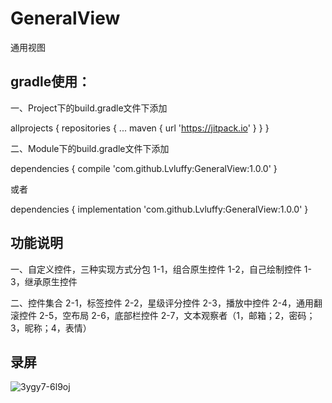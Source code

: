# GeneralView
通用视图

## gradle使用：

一、Project下的build.gradle文件下添加

allprojects {
    repositories {
      ...
      maven { url 'https://jitpack.io' }
    }
}

二、Module下的build.gradle文件下添加

dependencies {
          compile 'com.github.Lvluffy:GeneralView:1.0.0'
}

或者

dependencies {
          implementation 'com.github.Lvluffy:GeneralView:1.0.0'
}

## 功能说明

一、自定义控件，三种实现方式分包
1-1，组合原生控件
1-2，自己绘制控件
1-3，继承原生控件

二、控件集合
2-1，标签控件
2-2，星级评分控件
2-3，播放中控件
2-4，通用翻滚控件
2-5，空布局
2-6，底部栏控件
2-7，文本观察者（1，邮箱；2，密码；3，昵称；4，表情）

## 录屏
![3ygy7-6l9oj](https://user-images.githubusercontent.com/34730376/56339719-f061fc00-61e1-11e9-82f2-b82a808a7960.gif)
